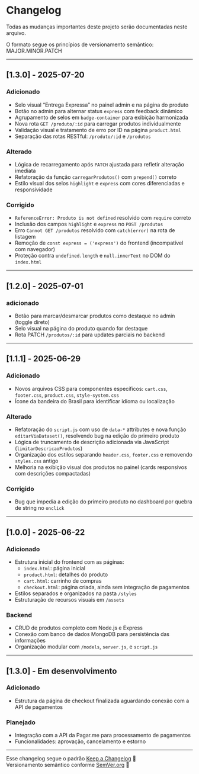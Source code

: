 # Changelog

Todas as mudanças importantes deste projeto serão documentadas neste arquivo.

O formato segue os princípios de versionamento semântico: MAJOR.MINOR.PATCH

---

## [1.3.0] - 2025-07-20
### Adicionado

- Selo visual “Entrega Expressa” no painel admin e na página do produto
- Botão no admin para alternar status `express` com feedback dinâmico
- Agrupamento de selos em `badge-container` para exibição harmonizada
- Nova rota `GET /produto/:id` para carregar produtos individualmente
- Validação visual e tratamento de erro por ID na página `product.html`
- Separação das rotas RESTful: `/produto/:id` e `/produtos`

### Alterado
- Lógica de recarregamento após `PATCH` ajustada para refletir alteração imediata
- Refatoração da função `carregarProdutos()` com `prepend()` correto
- Estilo visual dos selos `highlight` e `express` com cores diferenciadas e responsividade

### Corrigido
- `ReferenceError: Produto is not defined` resolvido com `require` correto
- Inclusão dos campos `highlight` e `express` no `POST /produtos`
- Erro `Cannot GET /produtos` resolvido com `catch(error)` na rota de listagem
- Remoção de `const express = ('express')` do frontend (incompatível com navegador)
- Proteção contra `undefined.length` e `null.innerText` no DOM do `index.html`

---

## [1.2.0] - 2025-07-01
### adicionado
- Botão para marcar/desmarcar produtos como destaque no admin (toggle direto)
- Selo visual na página do produto quando for destaque
- Rota PATCH `/produtos/:id` para updates parciais no backend

---

## [1.1.1] - 2025-06-29

### Adicionado
- Novos arquivos CSS para componentes específicos: `cart.css`, `footer.css`, `product.css`, `style-system.css`
- Ícone da bandeira do Brasil para identificar idioma ou localização

### Alterado
- Refatoração do `script.js` com uso de `data-*` attributes e nova função `editarViaDataset()`, resolvendo bug na edição do primeiro produto
- Lógica de truncamento de descrição adicionada via JavaScript (`limitarDescricaoProdutos`)
- Organização dos estilos separando `header.css`, `footer.css` e removendo `styles.css` antigo
- Melhoria na exibição visual dos produtos no painel (cards responsivos com descrições compactadas)

### Corrigido
- Bug que impedia a edição do primeiro produto no dashboard por quebra de string no `onclick`

---

## [1.0.0] - 2025-06-22

### Adicionado
- Estrutura inicial do frontend com as páginas:
  - `index.html`: página inicial
  - `product.html`: detalhes do produto
  - `cart.html`: carrinho de compras
  - `checkout.html`: página criada, ainda sem integração de pagamentos
- Estilos separados e organizados na pasta `/styles`
- Estruturação de recursos visuais em `/assets`

### Backend
- CRUD de produtos completo com Node.js e Express
- Conexão com banco de dados MongoDB para persistência das informações
- Organização modular com `/models`, `server.js`, e `script.js`

---

## [1.3.0] - Em desenvolvimento
### Adicionado
- Estrutura da página de checkout finalizada aguardando conexão com a API de pagamentos

### Planejado
- Integração com a API da Pagar.me para processamento de pagamentos
- Funcionalidades: aprovação, cancelamento e estorno

---

Esse changelog segue o padrão [Keep a Changelog](https://keepachangelog.com/pt-BR/1.0.0/) 📄  
Versionamento semântico conforme [SemVer.org](https://semver.org/lang/pt-BR/) 🔖